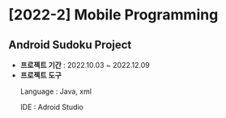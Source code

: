# [2022-2] Mobile Programming
## Android Sudoku Project
- __프로젝트 기간__ : 2022.10.03 ~ 2022.12.09
- __프로젝트 도구__
    <p>Language : Java, xml
    <p>IDE : Adroid Studio